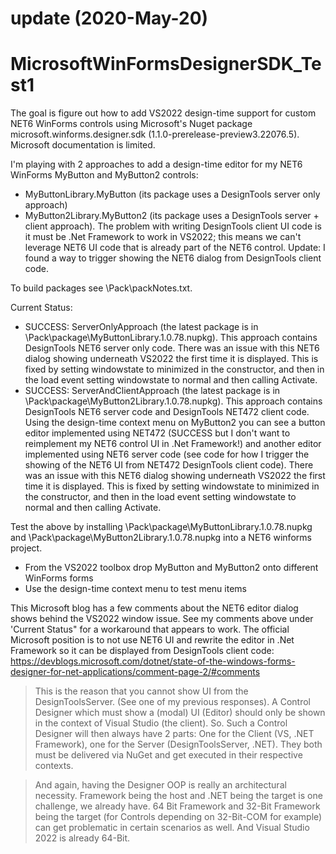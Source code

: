 # update (2020-May-20)



# MicrosoftWinFormsDesignerSDK_Test1

The goal is figure out how to add VS2022 design-time support for custom NET6 WinForms controls using Microsoft's Nuget package microsoft.winforms.designer.sdk (1.1.0-prerelease-preview3.22076.5). Microsoft documentation is limited.

I'm playing with 2 approaches to add a design-time editor for my NET6 WinForms MyButton and MyButton2 controls:
- MyButtonLibrary.MyButton (its package uses a DesignTools server only approach)
- MyButton2Library.MyButton2 (its package uses a DesignTools server + client approach). The problem with writing DesignTools client UI code is it must be .Net Framework to work in VS2022; this means we can't leverage NET6 UI code that is already part of the NET6 control. Update: I found a way to trigger showing the NET6 dialog from DesignTools client code.

To build packages see \Pack\packNotes.txt.

Current Status:
- SUCCESS: ServerOnlyApproach (the latest package is in \Pack\package\MyButtonLibrary.1.0.78.nupkg). This approach contains DesignTools NET6 server only code. There was an issue with this NET6 dialog showing underneath VS2022 the first time it is displayed. This is fixed by setting windowstate to minimized in the constructor, and then in the load event setting windowstate to normal and then calling Activate.
- SUCCESS: ServerAndClientApproach (the latest package is in \Pack\package\MyButton2Library.1.0.78.nupkg). This approach contains DesignTools NET6 server code and DesignTools NET472 client code. Using the design-time context menu on MyButton2 you can see a button editor implemented using NET472 (SUCCESS but I don't want to reimplement my NET6 control UI in .Net Framework!) and another editor implemented using NET6 server code (see code for how I trigger the showing of the NET6 UI from NET472 DesignTools client code). There was an issue with this NET6 dialog showing underneath VS2022 the first time it is displayed. This is fixed by setting windowstate to minimized in the constructor, and then in the load event setting windowstate to normal and then calling Activate.

Test the above by installing \Pack\package\MyButtonLibrary.1.0.78.nupkg and \Pack\package\MyButton2Library.1.0.78.nupkg into a NET6 winforms project.
- From the VS2022 toolbox drop MyButton and MyButton2 onto different WinForms forms
- Use the design-time context menu to test menu items

This Microsoft blog has a few comments about the NET6 editor dialog shows behind the VS2022 window issue. See my comments above under 'Current Status" for a workaround that appears to work.
The official Microsoft position is to not use NET6 UI and rewrite the editor in .Net Framework so it can be displayed from DesignTools client code:
https://devblogs.microsoft.com/dotnet/state-of-the-windows-forms-designer-for-net-applications/comment-page-2/#comments

>This is the reason that you cannot show UI from the DesignToolsServer. (See one of my previous responses).
A Control Designer which must show a (modal) UI (Editor) should only be shown in the context of Visual Studio (the client).
So. Such a Control Designer will then always have 2 parts: One for the Client (VS, .NET Framework), one for the Server (DesignToolsServer, .NET).
They both must be delivered via NuGet and get executed in their respective contexts.

>And again, having the Designer OOP is really an architectural necessity. Framework being the host and .NET being the target is one challenge, we already have. 64 Bit Framework and 32-Bit Framework being the target (for Controls depending on 32-Bit-COM for example) can get problematic in certain scenarios as well. And Visual Studio 2022 is already 64-Bit.


